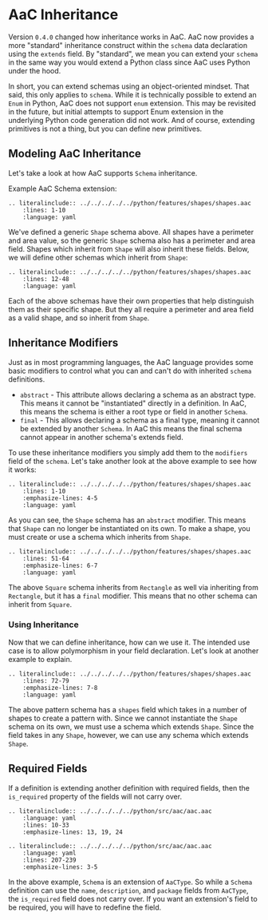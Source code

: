 # AaC Inheritance

Version `0.4.0` changed how inheritance works in AaC.  AaC now provides a more "standard" inheritance construct within the `schema` data declaration using the `extends` field.  By "standard", we mean you can extend your `schema` in the same way you would extend a Python class since AaC uses Python under the hood.

In short, you can extend schemas using an object-oriented mindset.  That said, this only applies to `schema`.  While it is technically possible to extend an `Enum` in Python, AaC does not support `enum` extension.  This may be revisited in the future, but initial attempts to support Enum extension in the underlying Python code generation did not work.  And of course, extending primitives is not a thing, but you can define new primitives.

## Modeling AaC Inheritance

Let's take a look at how AaC supports `Schema` inheritance.

Example AaC Schema extension:
```{eval-rst}
.. literalinclude:: ../../../../../python/features/shapes/shapes.aac
    :lines: 1-10
    :language: yaml
```

We've defined a generic `Shape` schema above.  All shapes have a perimeter and area value, so the generic `Shape` schema also has a perimeter and area field.  Shapes which inherit from `Shape` will also inherit these fields.
Below, we will define other schemas which inherit from `Shape`:

```{eval-rst}
.. literalinclude:: ../../../../../python/features/shapes/shapes.aac
    :lines: 12-48
    :language: yaml
```

Each of the above schemas have their own properties that help distinguish them as their specific shape. But they all require a perimeter and area field as a valid shape, and so inherit from `Shape`.

## Inheritance Modifiers

Just as in most programming languages, the AaC language provides some basic modifiers to control what you can and can't do with inherited `schema` definitions.

- `abstract` - This attribute allows declaring a schema as an abstract type. This means it cannot be "instantiated" directly in a definition.  In AaC, this means the schema is either a root type or field in another `Schema`.
- `final` - This allows declaring a schema as a final type, meaning it cannot be extended by another `Schema`.  In AaC this means the final schema cannot appear in another schema's extends field.

To use these inheritance modifiers you simply add them to the `modifiers` field of the `schema`.  Let's take another look at the above example to see how it works:

```{eval-rst}
.. literalinclude:: ../../../../../python/features/shapes/shapes.aac
    :lines: 1-10
    :emphasize-lines: 4-5
    :language: yaml
```

As you can see, the `Shape` schema has an `abstract` modifier.  This means that `Shape` can no longer be instantiated on its own.  To make a shape, you must create or use a schema which inherits from `Shape`.

```{eval-rst}
.. literalinclude:: ../../../../../python/features/shapes/shapes.aac
    :lines: 51-64
    :emphasize-lines: 6-7
    :language: yaml
```

The above `Square` schema inherits from `Rectangle` as well via inheriting from `Rectangle`, but it has a `final` modifier.  This means that no other schema can inherit from `Square`.

### Using Inheritance

Now that we can define inheritance, how can we use it.  The intended use case is to allow polymorphism in your field declaration.  Let's look at another example to explain.

```{eval-rst}
.. literalinclude:: ../../../../../python/features/shapes/shapes.aac
    :lines: 72-79
    :emphasize-lines: 7-8
    :language: yaml
```

The above pattern schema has a `shapes` field which takes in a number of shapes to create a pattern with.
Since we cannot instantiate the `Shape` schema on its own, we must use a schema which extends `Shape`.  Since the field takes in any `Shape`, however, we can use any schema which extends `Shape`.

## Required Fields

If a definition is extending another definition with required fields, then the `is_required` property of the fields will not carry over.

```{eval-rst}
.. literalinclude:: ../../../../../python/src/aac/aac.aac
    :language: yaml
    :lines: 10-33
    :emphasize-lines: 13, 19, 24
```
```{eval-rst}
.. literalinclude:: ../../../../../python/src/aac/aac.aac
    :language: yaml
    :lines: 207-239
    :emphasize-lines: 3-5
```

In the above example, `Schema` is an extension of `AaCType`.  So while a `Schema` definition can use the `name`, `description`, and `package` fields from `AaCType`, the `is_required` field does not carry over.  If you want an extension's field to be required, you will have to redefine the field.
